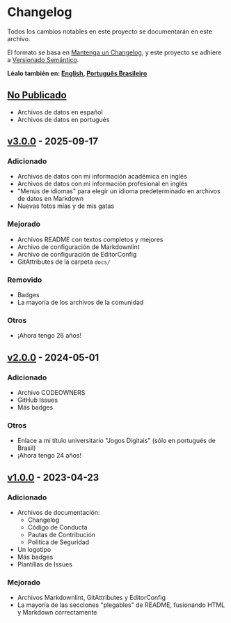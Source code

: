 # Changelog

Todos los cambios notables en este proyecto se documentarán en este archivo.

El formato se basa en [Mantenga un Changelog][keepachangelog], y este proyecto se adhiere a [Versionado
Semántico][semver].

**Léalo también en: [English][en], [Português Brasileiro][pt]**

## [No Publicado][head]

- Archivos de datos en español
- Archivos de datos en portugués

## [v3.0.0][v3] - 2025-09-17

### Adicionado

- Archivos de datos con mi información académica en inglés
- Archivos de datos con mi información profesional en inglés
- "Menús de idiomas" para elegir un idioma predeterminado en archivos de datos en Markdown
- Nuevas fotos mías y de mis gatas

### Mejorado

- Archivos README con textos completos y mejores
- Archivo de configuración de Markdownlint
- Archivo de configuración de EditorConfig
- GitAttributes de la carpeta `docs/`

### Removido

- Badges
- La mayoría de los archivos de la comunidad

### Otros

- ¡Ahora tengo 26 años!

## [v2.0.0][v2] - 2024-05-01

### Adicionado

- Archivo CODEOWNERS
- GitHub Issues
- Más badges

### Otros

- Enlace a mi título universitario "Jogos Digitais" (sólo en portugués de Brasil)
- ¡Ahora tengo 24 años!

## [v1.0.0][v1] - 2023-04-23

### Adicionado

- Archivos de documentación:
  - Changelog
  - Código de Conducta
  - Pautas de Contribución
  - Politica de Seguridad
- Un logotipo
- Más badges
- Plantillas de Issues

### Mejorado

- Archivos Markdownlint, GitAttributes y EditorConfig
- La mayoría de las secciones "plegables" de README, fusionando HTML y Markdown correctamente

<!--                             ¿POR QUÉ LAS REFERENCIAS EN INGLÉS?                            -->
<!-- Notarás que las referencias abajo están en inglés.                                         -->
<!-- Se hizo de esta manera para que se puedan identificar fácilmente los hipervínculos exactos -->
<!-- entre todos los idiomas.                                                                   -->
[keepachangelog]: https://keepachangelog.com/es-ES/1.1.0/
[semver]: https://semver.org/lang/es/
[en]: CHANGELOG.md
[pt]: CHANGELOG.PT-BR.md
[head]: https://github.com/Mestre-Tramador/Mestre-Tramador/compare/v3.0.0...HEAD
[v3]: https://github.com/Mestre-Tramador/Mestre-Tramador/compare/v2.0.0...v3.0.0
[v2]: https://github.com/Mestre-Tramador/Mestre-Tramador/compare/v1.0.0...v2.0.0
[v1]: https://github.com/Mestre-Tramador/Mestre-Tramador/releases/tag/v1.0.0
